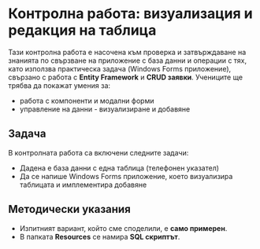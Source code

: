 # Контролна работа: визуализация и редакция на таблица

Тази контролна работа е насочена към проверка и затвърждаване на знанията по свързване на приложение с база данни и операции с тях, като използва практическа задача (Windows Forms приложение), свързано с работа с **Entity Framework** и **CRUD заявки**. Учениците ще трябва да покажат умения за:
 - работа с компоненти и модални форми
 - управление на данни - визуализиране и добавяне

## Задача
В контролната работа са включени следните задачи:
 - Дадена е база данни с една таблица (телефонен указател)
 - Да се напише Windows Forms приложение, което визуализира таблицата и имплементира добавяне

## Методически указания
 - Изпитният вариант, който сме споделили, е **само примерен**.
 - В папката **Resources** се намира **SQL скриптът**.